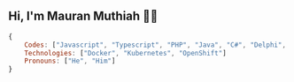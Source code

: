 <h2> Hi, I'm Mauran Muthiah 👋🏽</h2>

```javascript
{
    Codes: ["Javascript", "Typescript", "PHP", "Java", "C#", "Delphi", "Swift", "Go"]
    Technologies: ["Docker", "Kubernetes", "OpenShift"]
    Pronouns: ["He", "Him"]
}
```
